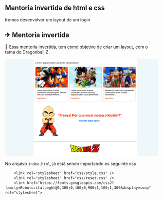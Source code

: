 ## Mentoria invertida de html e css
Iremos desenvolver um layout de um login

## ✈ Mentoria invertida
📌 Essa mentoria invertida, tem como objetivo de criar um layout, com o tema do Dragonball Z.

<img src="https://github.com/giovannirwp/mentoria-invertida-css-html/blob/main/img/print-layout01.png" widt="750" />

No arquivo ``` index.html ```, já está sendo importando os seguinte css
```     
    <link rel="stylesheet" href="css/style.css" />
    <link rel="stylesheet" href="css/reset.css" />
    <link href="https://fonts.googleapis.com/css2?family=Roboto:ital,wght@0,300;0,400;0,900;1,100;1,300&display=swap" rel="stylesheet">
